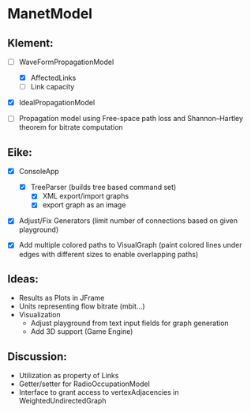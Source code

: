 # ManetModel

## Klement:
- [ ] WaveFormPropagationModel 
  - [x] AffectedLinks
  - [ ] Link capacity 
- [x] IdealPropagationModel
- [ ] Propagation model using Free-space path loss and Shannon–Hartley theorem for bitrate computation
 
 
## Eike: 
- [x] ConsoleApp
  - [x] TreeParser (builds tree based command set)
    - [x] XML export/import graphs
    - [x] export graph as an image
- [x] Adjust/Fix Generators (limit number of connections based on given playground)
- [x] Add multiple colored paths to VisualGraph (paint colored lines under edges with different sizes to enable overlapping paths)


## Ideas:
- Results as Plots in JFrame
- Units representing flow bitrate (mbit...)
- Visualization
  - Adjust playground from text input fields for graph generation
  - Add 3D support (Game Engine)
  
## Discussion:
- Utilization as property of Links
- Getter/setter for RadioOccupationModel
- Interface to grant access to vertexAdjacencies in WeightedUndirectedGraph


